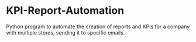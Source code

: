# KPI-Report-Automation
Python program to automate the creation of reports and KPIs for a company with multiple stores, sending it to specific emails.
